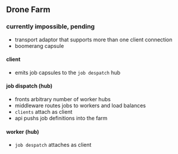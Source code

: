 Drone Farm
----------

### currently impossible, pending

* transport adaptor that supports more than one client connection
* boomerang capsule

#### client 

* emits job capsules to the `job despatch` hub

#### job dispatch (hub)

* fronts arbitrary number of worker hubs
* middleware routes jobs to workers and load balances
* `clients` attach as client
* api pushs job definitions into the farm

#### worker (hub)

* `job despatch` attaches as client

